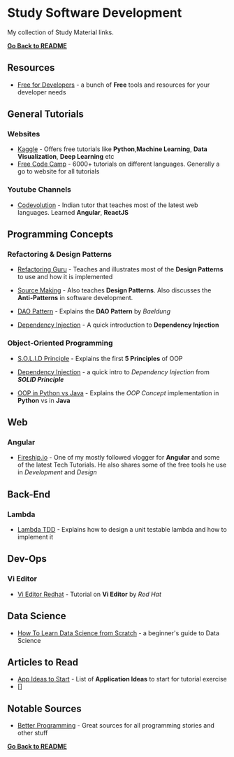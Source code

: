# Study Software Development
My collection of Study Material links.


**[Go Back to README](README.md)**

## Resources
* [Free for Developers](https://free-for.dev/?fbclid=IwAR1w4pcvZrE3Bvp3aD4TfyLhyGprUwfj4MzKeaneXvagd7amsjEAQgDJbdw#/) - a bunch of **Free** tools and resources for your developer needs


## General Tutorials
### Websites
* [Kaggle](https://www.kaggle.com/learn/overview) - Offers free tutorials like **Python**,**Machine Learning**, **Data Visualization**, **Deep Learning** etc
* [Free Code Camp](https://www.freecodecamp.org/) - 6000+ tutorials on different languages. Generally a go to website for all tutorials

### Youtube Channels
* [Codevolution](https://www.youtube.com/channel/UC80PWRj_ZU8Zu0HSMNVwKWw) - Indian tutor that teaches most of the latest web languages. Learned **Angular**, **ReactJS**

## Programming Concepts
### Refactoring & Design Patterns
* [Refactoring Guru](https://refactoring.guru/) - Teaches and illustrates most of the **Design Patterns** to use and how it is implemented

* [Source Making](https://sourcemaking.com/) - Also teaches **Design Patterns**. Also discusses the **Anti-Patterns** in software development.

* [DAO Pattern](https://www.baeldung.com/java-dao-pattern) - Explains the **DAO Pattern** by _Baeldung_

* [Dependency Injection](https://www.freecodecamp.org/news/a-quick-intro-to-dependency-injection-what-it-is-and-when-to-use-it-7578c84fa88f/) - A quick introduction to **Dependency Injection**

### Object-Oriented Programming
* [S.O.L.I.D Principle](https://www.digitalocean.com/community/conceptual_articles/s-o-l-i-d-the-first-five-principles-of-object-oriented-design#toc-single-responsibility-principle) - Explains the first **5 Principles** of OOP

* [Dependency Injection](https://www.freecodecamp.org/news/a-quick-intro-to-dependency-injection-what-it-is-and-when-to-use-it-7578c84fa88f/) - a quick intro to _Dependency Injection_ from **_SOLID Principle_**

* [OOP in Python vs Java](https://realpython.com/oop-in-python-vs-java/) - Explains the _OOP Concept_ implementation in **Python** vs in **Java**

## Web
### Angular
* [Fireship.io](https://fireship.io/) - One of my mostly followed vlogger for **Angular** and some of the latest Tech Tutorials. He also shares some of the free tools he use in _Development_ and _Design_

## Back-End
### Lambda
* [Lambda TDD](http://joshuaballoch.github.io/testing-lambda-functions/) - Explains how to design a unit testable lambda and how to implement it

## Dev-Ops
### Vi Editor
* [Vi Editor Redhat](https://www.redhat.com/sysadmin/introduction-vi-editor#:~:text=To%20save%20a%20file%2C%20you,and%20quit%20means%20exit%20vi.) - Tutorial on **Vi Editor** by _Red Hat_

## Data Science
* [How To Learn Data Science from Scratch](https://medium.com/analytics-and-data/how-to-learn-data-science-from-scratch-3d129e1b4f31) - a beginner's guide to Data Science


## Articles to Read
* [App Ideas to Start](https://betterprogramming.pub/heres-a-list-of-app-ideas-you-could-start-coding-today-b5f33f94a42e) - List of **Application Ideas** to start for tutorial exercise
* []

## Notable Sources
* [Better Programming](https://betterprogramming.pub/) - Great sources for all programming stories and other stuff


**[Go Back to README](README.md)**
